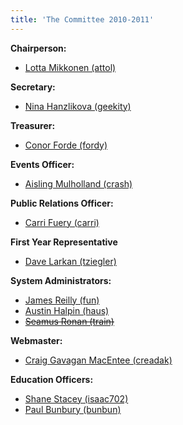 ```yaml
---
title: 'The Committee 2010-2011'
---
```


<span>**Chairperson:**</span>

*   [Lotta Mikkonen (attol)](../../about/contact/attol)

<span>**Secretary:**</span>

*   [Nina Hanzlikova (geekity)](../../about/contact/geekity)

<span>**Treasurer:**</span>

*   [Conor Forde (fordy)](../../about/contact/fordy)

<span>**Events Officer:**</span>

*   [Aisling Mulholland (crash)](../../about/contact/crash)

<span>**Public Relations Officer:**</span>

*   [Carri Fuery (carri)](../../about/contact/carri)

<span>**First Year Representative**</span>

*   [Dave Larkan (tziegler)](../../about/contact/tziegler)

<span>**System Administrators:**</span>

*   [James Reilly (fun)](../../about/contact/fun)
*   [Austin Halpin (haus)](../../about/contact/haus)
*   <span style="text-decoration: line-through;">[Seamus Ronan (train)](../../about/contact/train)</span>

<span>**Webmaster:**</span>

*   [Craig Gavagan MacEntee (creadak)](../../about/contact/creadak)

<span>**Education Officers:**</span>

*   [Shane Stacey (isaac702)](../../about/contact/isaac702)
*   [Paul Bunbury (bunbun)](../../about/contact/bunbun)